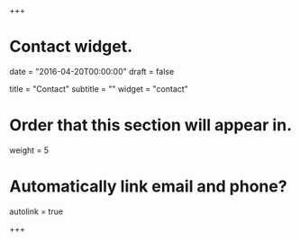 +++
# Contact widget.


date = "2016-04-20T00:00:00"
draft = false

title = "Contact"
subtitle = ""
widget = "contact"

# Order that this section will appear in.
weight = 5

# Automatically link email and phone?
autolink = true

+++
